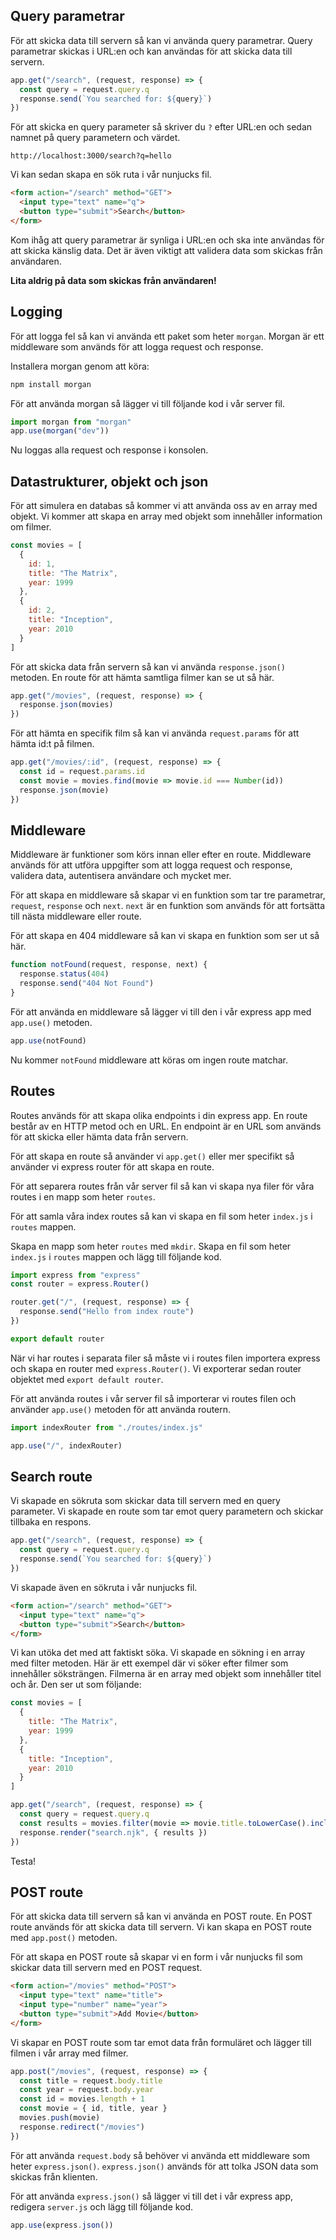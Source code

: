
## Query parametrar

För att skicka data till servern så kan vi använda query parametrar. Query parametrar skickas i URL:en och kan användas för att skicka data till servern.

```js
app.get("/search", (request, response) => {
  const query = request.query.q
  response.send(`You searched for: ${query}`)
})
```

För att skicka en query parameter så skriver du `?` efter URL:en och sedan namnet på query parametern och värdet.

```
http://localhost:3000/search?q=hello
```

Vi kan sedan skapa en sök ruta i vår nunjucks fil.

```html
<form action="/search" method="GET">
  <input type="text" name="q">
  <button type="submit">Search</button>
</form>
```

Kom ihåg att query parametrar är synliga i URL:en och ska inte användas för att skicka känslig data. Det är även viktigt att validera data som skickas från användaren.

**Lita aldrig på data som skickas från användaren!**

## Logging

För att logga fel så kan vi använda ett paket som heter `morgan`. Morgan är ett middleware som används för att logga request och response.

Installera morgan genom att köra:

```bash
npm install morgan
```

För att använda morgan så lägger vi till följande kod i vår server fil.

```js
import morgan from "morgan"
app.use(morgan("dev"))
```

Nu loggas alla request och response i konsolen.

## Datastrukturer, objekt och json

För att simulera en databas så kommer vi att använda oss av en array med objekt. Vi kommer att skapa en array med objekt som innehåller information om filmer.

```js
const movies = [
  {
    id: 1,
    title: "The Matrix",
    year: 1999
  },
  {
    id: 2,
    title: "Inception",
    year: 2010
  }
]
```

För att skicka data från servern så kan vi använda `response.json()` metoden. En route för att hämta samtliga filmer kan se ut så här.

```js
app.get("/movies", (request, response) => {
  response.json(movies)
})
```

För att hämta en specifik film så kan vi använda `request.params` för att hämta id:t på filmen.

```js
app.get("/movies/:id", (request, response) => {
  const id = request.params.id
  const movie = movies.find(movie => movie.id === Number(id))
  response.json(movie)
})
```

## Middleware

Middleware är funktioner som körs innan eller efter en route. Middleware används för att utföra uppgifter som att logga request och response, validera data, autentisera användare och mycket mer.

För att skapa en middleware så skapar vi en funktion som tar tre parametrar, `request`, `response` och `next`. `next` är en funktion som används för att fortsätta till nästa middleware eller route.

För att skapa en 404 middleware så kan vi skapa en funktion som ser ut så här.

```js
function notFound(request, response, next) {
  response.status(404)
  response.send("404 Not Found")
}
```

För att använda en middleware så lägger vi till den i vår express app med `app.use()` metoden.

```js
app.use(notFound)
```

Nu kommer `notFound` middleware att köras om ingen route matchar.

## Routes

Routes används för att skapa olika endpoints i din express app. En route består av en HTTP metod och en URL. En endpoint är en URL som används för att skicka eller hämta data från servern.

För att skapa en route så använder vi `app.get()` eller mer specifikt så använder vi express router för att skapa en route.

För att separera routes från vår server fil så kan vi skapa nya filer för våra routes i en mapp som heter `routes`.

För att samla våra index routes så kan vi skapa en fil som heter `index.js` i `routes` mappen.

Skapa en mapp som heter `routes` med `mkdir`. Skapa en fil som heter `index.js` i `routes` mappen och lägg till följande kod.

```js
import express from "express"
const router = express.Router()

router.get("/", (request, response) => {
  response.send("Hello from index route")
})

export default router
```

När vi har routes i separata filer så måste vi i routes filen importera express och skapa en router med `express.Router()`.
Vi exporterar sedan router objektet med `export default router`.

För att använda routes i vår server fil så importerar vi routes filen och använder `app.use()` metoden för att använda routern.

```js
import indexRouter from "./routes/index.js"

app.use("/", indexRouter)
```

## Search route

Vi skapade en sökruta som skickar data till servern med en query parameter. Vi skapade en route som tar emot query parametern och skickar tillbaka en respons.

```js
app.get("/search", (request, response) => {
  const query = request.query.q
  response.send(`You searched for: ${query}`)
})
```

Vi skapade även en sökruta i vår nunjucks fil.

```html
<form action="/search" method="GET">
  <input type="text" name="q">
  <button type="submit">Search</button>
</form>
```

Vi kan utöka det med att faktiskt söka.
Vi skapade en sökning i en array med filter metoden.
Här är ett exempel där vi söker efter filmer som innehåller söksträngen.
Filmerna är en array med objekt som innehåller titel och år. Den ser ut som följande:

```js
const movies = [
  {
    title: "The Matrix",
    year: 1999
  },
  {
    title: "Inception",
    year: 2010
  }
]
```

```js
app.get("/search", (request, response) => {
  const query = request.query.q
  const results = movies.filter(movie => movie.title.toLowerCase().includes(query.toLowerCase()))
  response.render("search.njk", { results })
})
```

Testa!

## POST route

För att skicka data till servern så kan vi använda en POST route. En POST route används för att skicka data till servern. Vi kan skapa en POST route med `app.post()` metoden.

För att skapa en POST route så skapar vi en form i vår nunjucks fil som skickar data till servern med en POST request.

```html
<form action="/movies" method="POST">
  <input type="text" name="title">
  <input type="number" name="year">
  <button type="submit">Add Movie</button>
</form>

```

Vi skapar en POST route som tar emot data från formuläret och lägger till filmen i vår array med filmer.

```js
app.post("/movies", (request, response) => {
  const title = request.body.title
  const year = request.body.year
  const id = movies.length + 1
  const movie = { id, title, year }
  movies.push(movie)
  response.redirect("/movies")
})
```

För att använda `request.body` så behöver vi använda ett middleware som heter `express.json()`. `express.json()` används för att tolka JSON data som skickas från klienten.

För att använda `express.json()` så lägger vi till det i vår express app, redigera `server.js` och lägg till följande kod.

```js
app.use(express.json())
```

